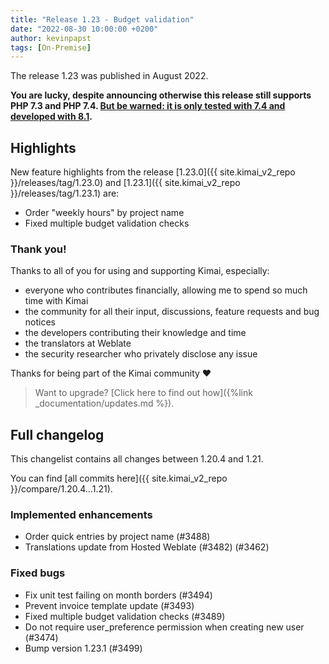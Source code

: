 ```yaml
---
title: "Release 1.23 - Budget validation"
date: "2022-08-30 10:00:00 +0200"
author: kevinpapst
tags: [On-Premise]
---
```


The release 1.23 was published in August 2022.

**You are lucky, despite announcing otherwise this release still supports PHP 7.3 and PHP 7.4. [But be warned: it is only tested with 7.4 and developed with 8.1](https://www.kimai.org/blog/2021/sunsetting-php-7/).**

## Highlights

New feature highlights from the release [1.23.0]({{ site.kimai_v2_repo }}/releases/tag/1.23.0) and [1.23.1]({{ site.kimai_v2_repo }}/releases/tag/1.23.1) are:

- Order "weekly hours" by project name
- Fixed multiple budget validation checks

### Thank you!

Thanks to all of you for using and supporting Kimai, especially:
- everyone who contributes financially, allowing me to spend so much time with Kimai
- the community for all their input, discussions, feature requests and bug notices
- the developers contributing their knowledge and time
- the translators at Weblate
- the security researcher who privately disclose any issue   

Thanks for being part of the Kimai community ❤️

> Want to upgrade? [Click here to find out how]({%link _documentation/updates.md %}).

## Full changelog

This changelist contains all changes between 1.20.4 and 1.21.

You can find [all commits here]({{ site.kimai_v2_repo }}/compare/1.20.4...1.21).

### Implemented enhancements

- Order quick entries by project name (#3488)
- Translations update from Hosted Weblate (#3482) (#3462)

### Fixed bugs

- Fix unit test failing on month borders (#3494)
- Prevent invoice template update (#3493)
- Fixed multiple budget validation checks (#3489)
- Do not require user_preference permission when creating new user (#3474)
- Bump version 1.23.1 (#3499)
